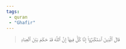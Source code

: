 ```yaml
---
tags: 
 - quran 
 - "Ghafir"
---
```


> قَالَ ٱلَّذِينَ ٱسۡتَكۡبَرُوٓاْ إِنَّا كُلّٞ فِيهَآ إِنَّ ٱللَّهَ قَدۡ حَكَمَ بَيۡنَ ٱلۡعِبَادِ
